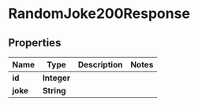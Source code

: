 

# RandomJoke200Response



## Properties

| Name | Type | Description | Notes |
|------------ | ------------- | ------------- | -------------|
|**id** | **Integer** |  |  |
|**joke** | **String** |  |  |



